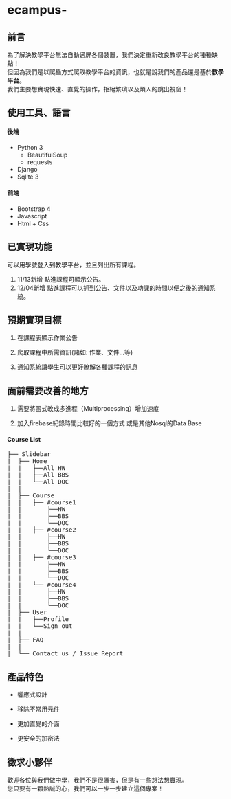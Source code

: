 # ecampus-

## 前言 
為了解決教學平台無法自動適屏各個裝置，我們決定重新改良教學平台的種種缺點！
<br>
但因為我們是以爬蟲方式爬取教學平台的資訊，也就是說我們的產品還是基於**教學平台**。  
我們主要想實現快速、直覺的操作，拒絕繁瑣以及煩人的跳出視窗！

使用工具、語言
------------
#### 後端
* Python 3
  * BeautifulSoup
  * requests
* Django
* Sqlite 3
#### 前端
* Bootstrap 4
* Javascript
* Html + Css

已實現功能
---------
可以用學號登入到教學平台，並且列出所有課程。

1. 11/13新增 點進課程可顯示公告。
2. 12/04新增 點進課程可以抓到公告、文件以及功課的時間以便之後的通知系統。

預期實現目標
-----------
1. 在課程表顯示作業公告

2. 爬取課程中所需資訊(諸如: 作業、文件...等)

3. 通知系統讓學生可以更好瞭解各種課程的訊息

面前需要改善的地方
-----------
1. 需要將函式改成多進程（Multiprocessing）增加速度

2. 加入firebase紀錄時間比較好的一個方式 或是其他Nosql的Data Base
#### Course List
<pre>
├── Slidebar  
|  ├── Home  
|  |   ├──All HW
|  |   ├──All BBS   
|  |   └──All DOC
|  |
|  ├── Course
|  |   ├── #course1  
|  |       ├──HW
|  |       ├──BBS
|  |       └──DOC
|  |   ├── #course2  
|  |       ├──HW
|  |       ├──BBS
|  |       └──DOC
|  |   ├── #course3  
|  |       ├──HW
|  |       ├──BBS
|  |       └──DOC
|  |   └── #course4  
|  |       ├──HW
|  |       ├──BBS
|  |       └──DOC
|  ├── User  
|  |   ├──Profile
|  |   └──Sign out 
|  | 
|  ├── FAQ  
|  | 
|  └── Contact us / Issue Report 
</pre>

產品特色
-----------

* 響應式設計 

* 移除不常用元件

* 更加直覺的介面

* 更安全的加密法

徵求小夥伴
---------
歡迎各位與我們做中學，我們不是很厲害，但是有一些想法想實現。  
您只要有一顆熱誠的心，我們可以一步一步建立這個專案！






